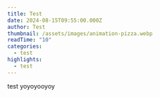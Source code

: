 ```yaml
---
title: Test
date: 2024-08-15T09:55:00.000Z
author: Test
thumbnail: /assets/images/animation-pizza.webp
readTime: "10"
categories:
  - test
highlights:
  - test
---
```

test yoyoyooyoy
